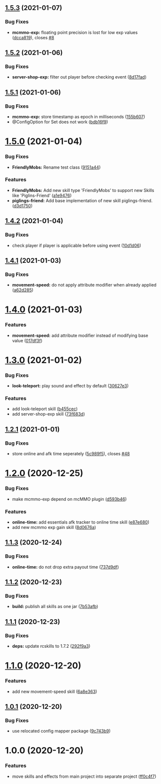 ## [1.5.3](https://github.com/raidcraft/skills-and-effects/compare/v1.5.2...v1.5.3) (2021-01-07)


### Bug Fixes

* **mcmmo-exp:** floating point precision is lost for low exp values ([dcca819](https://github.com/raidcraft/skills-and-effects/commit/dcca81965a749c595794e957f91e0827328e3400)), closes [#8](https://github.com/raidcraft/skills-and-effects/issues/8)

## [1.5.2](https://github.com/raidcraft/skills-and-effects/compare/v1.5.1...v1.5.2) (2021-01-06)


### Bug Fixes

* **server-shop-exp:** filter out player before checking event ([8d17fad](https://github.com/raidcraft/skills-and-effects/commit/8d17fad2ba10cd2aaf8bb505b6247c314bba58d1))

## [1.5.1](https://github.com/raidcraft/skills-and-effects/compare/v1.5.0...v1.5.1) (2021-01-06)


### Bug Fixes

* **mcmmo-exp:** store timestamp as epoch in milliseconds ([155b607](https://github.com/raidcraft/skills-and-effects/commit/155b6075fc6597094275eee258c68fe3bb50c33f))
* @ConfigOption for Set does not work ([bdb16f9](https://github.com/raidcraft/skills-and-effects/commit/bdb16f9990347ce09fd86feda06ee886f8a1142a))

# [1.5.0](https://github.com/raidcraft/skills-and-effects/compare/v1.4.2...v1.5.0) (2021-01-04)


### Bug Fixes

* **FriendlyMobs:** Rename test class ([9151a44](https://github.com/raidcraft/skills-and-effects/commit/9151a44858cee388eed0c3949026e0536e963095))


### Features

* **FriendlyMobs:** Add new skill type 'FriendlyMobs' to support new Skills like 'Piglins-Friend' ([a1e9476](https://github.com/raidcraft/skills-and-effects/commit/a1e94764416acc567995d9e5f0f5e7475f262a79))
* **piglings-friend:** Add base implementation of new skill piglings-friend. ([d3d1750](https://github.com/raidcraft/skills-and-effects/commit/d3d1750f70b91bbe0541592d78a6e55c5dadfb04))

## [1.4.2](https://github.com/raidcraft/skills-and-effects/compare/v1.4.1...v1.4.2) (2021-01-04)


### Bug Fixes

* check player if player is applicable before using event ([10d1d06](https://github.com/raidcraft/skills-and-effects/commit/10d1d0656c3e8190abdb1a76eebfba25172eacc7))

## [1.4.1](https://github.com/raidcraft/skills-and-effects/compare/v1.4.0...v1.4.1) (2021-01-03)


### Bug Fixes

* **movement-speed:** do not apply attribute modifier when already applied ([a62d285](https://github.com/raidcraft/skills-and-effects/commit/a62d285480f0b832f574afda52c87e9905a7812e))

# [1.4.0](https://github.com/raidcraft/skills-and-effects/compare/v1.3.0...v1.4.0) (2021-01-03)


### Features

* **movement-speed:** add attribute modifier instead of modifying base value ([017df3f](https://github.com/raidcraft/skills-and-effects/commit/017df3f8c8d25dda3a0fecd914c0ecc844111fd6))

# [1.3.0](https://github.com/raidcraft/skills-and-effects/compare/v1.2.1...v1.3.0) (2021-01-02)


### Bug Fixes

* **look-teleport:** play sound and effect by default ([30627e3](https://github.com/raidcraft/skills-and-effects/commit/30627e30ea381280c129b5bee13120f62b91e7f2))


### Features

* add look-teleport skill ([b455cec](https://github.com/raidcraft/skills-and-effects/commit/b455cecb6ad17d44eb28c947271179ba430db030))
* add server-shop-exp skill ([73f683d](https://github.com/raidcraft/skills-and-effects/commit/73f683d080f60629ca91dfe074770e72acbb22b9))

## [1.2.1](https://github.com/raidcraft/skills-and-effects/compare/v1.2.0...v1.2.1) (2021-01-01)


### Bug Fixes

* store online and afk time seperately ([5c989f5](https://github.com/raidcraft/skills-and-effects/commit/5c989f522a4dd876cb429f55e798c6310fb636e3)), closes [#48](https://github.com/raidcraft/skills-and-effects/issues/48)

# [1.2.0](https://github.com/raidcraft/skills-and-effects/compare/v1.1.3...v1.2.0) (2020-12-25)


### Bug Fixes

* make mcmmo-exp depend on mcMMO plugin ([d593b46](https://github.com/raidcraft/skills-and-effects/commit/d593b46aee54c40f40d5890dfcd9a4da8a899b64))


### Features

* **online-time:** add essentials afk tracker to online time skill ([e87e680](https://github.com/raidcraft/skills-and-effects/commit/e87e680278f7b514d610b8f29438e70b5405b0aa))
* add new mcmmo exp gain skill ([8d0676a](https://github.com/raidcraft/skills-and-effects/commit/8d0676af31689ec32e12d0d384b30d3ddffb0476))

## [1.1.3](https://github.com/raidcraft/skills-and-effects/compare/v1.1.2...v1.1.3) (2020-12-24)


### Bug Fixes

* **online-time:** do not drop extra payout time ([737d9df](https://github.com/raidcraft/skills-and-effects/commit/737d9df22ca190b825dbc1b2b771eacd0f6b8f52))

## [1.1.2](https://github.com/raidcraft/skills-and-effects/compare/v1.1.1...v1.1.2) (2020-12-23)


### Bug Fixes

* **build:** publish all skills as one jar ([7b53afb](https://github.com/raidcraft/skills-and-effects/commit/7b53afbeb9375085358a071be5ceaec0e056484d))

## [1.1.1](https://github.com/raidcraft/skills-and-effects/compare/v1.1.0...v1.1.1) (2020-12-23)


### Bug Fixes

* **deps:** update rcskills to 1.7.2 ([292f9a3](https://github.com/raidcraft/skills-and-effects/commit/292f9a34b5e5505ecf7b8662c56bcbdecbdf1278))

# [1.1.0](https://github.com/raidcraft/skills-and-effects/compare/v1.0.1...v1.1.0) (2020-12-20)


### Features

* add new movement-speed skill ([6a8e363](https://github.com/raidcraft/skills-and-effects/commit/6a8e363f2680e41d5b3682c2871a5c77ecd3db36))

## [1.0.1](https://github.com/raidcraft/skills-and-effects/compare/v1.0.0...v1.0.1) (2020-12-20)


### Bug Fixes

* use relocated config mapper package ([9c743b9](https://github.com/raidcraft/skills-and-effects/commit/9c743b9fc4dc01c150e53444558a59c2b2bcbc64))

# 1.0.0 (2020-12-20)


### Features

* move skills and effects from main project into separate project ([ff0c4f7](https://github.com/raidcraft/skills-and-effects/commit/ff0c4f73f7b1fbb2a24b403c0a5dcbe0ebf56da3))
